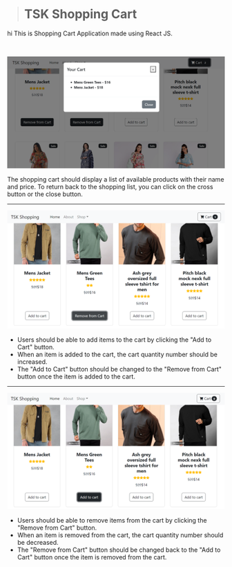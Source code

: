 > # TSK Shopping Cart
hi
This is Shopping Cart Application made using React JS.

&nbsp;

![Cart List](./src/Screenshots/Cart%20List.png)

The shopping cart should display a list of available products with their name and price. To return back to the shopping list, you can click on the cross button or the close button.

---

![Add to Cart](./src/Screenshots/Add%20to%20Cart%20-%20Remove%20From%20Cart.png)

- Users should be able to add items to the cart by clicking the "Add to Cart" button.
- When an item is added to the cart, the cart quantity number should be increased.
- The "Add to Cart" button should be changed to the "Remove from Cart" button once the item is added to the cart.

---

![Remove from Cart](./src/Screenshots/Remove%20From%20Cart%20to%20Add%20to%20Cart.png)

- Users should be able to remove items from the cart by clicking the "Remove from Cart" button.
- When an item is removed from the cart, the cart quantity number should be decreased.
- The "Remove from Cart" button should be changed back to the "Add to Cart" button once the item is removed from the cart.
